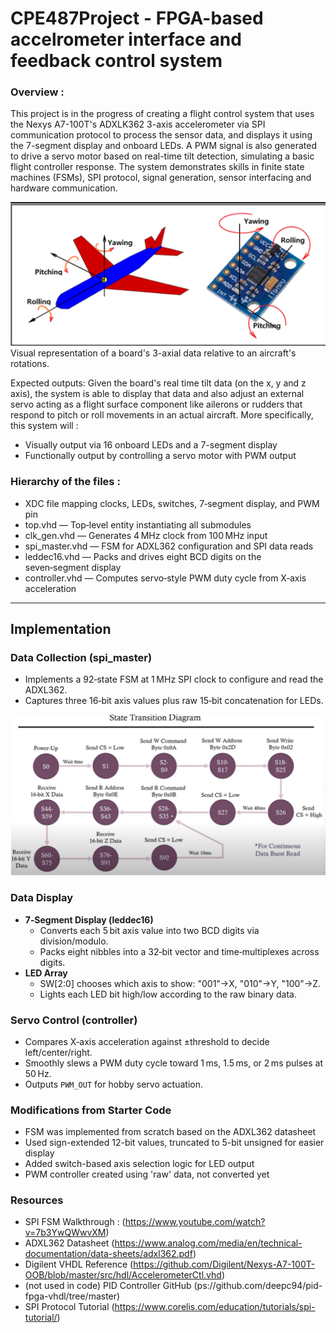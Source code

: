 # CPE487Project - FPGA-based accelrometer interface and feedback control system

### Overview :
This project is in the progress of creating a flight control system that uses the Nexys A7-100T's ADXLK362 3-axis accelerometer via SPI communication protocol to process the sensor data, and displays it using the 7-segment display and onboard LEDs. A PWM signal is also generated to drive a servo motor based on real-time tilt detection, simulating a basic flight controller response. The system demonstrates skills in finite state machines (FSMs), SPI protocol, signal generation, sensor interfacing and hardware communication.

 ![Alt text](visual1.png)
Visual representation of a board's 3-axial data relative to an aircraft's rotations. 


Expected outputs: 
Given the board's real time tilt data (on the x, y and z axis), the system is able to display that data and also adjust an external servo acting as a flight surface component like ailerons or rudders that respond to pitch or roll movements in an actual aircraft. More specifically, this system will : 
- Visually output via 16 onboard LEDs and a 7-segment display
- Functionally output by controlling a servo motor with PWM output



### Hierarchy of the files : 
- XDC file mapping clocks, LEDs, switches, 7‑segment display, and PWM pin
- top.vhd        — Top‑level entity instantiating all submodules
- clk_gen.vhd    — Generates 4 MHz clock from 100 MHz input
- spi_master.vhd — FSM for ADXL362 configuration and SPI data reads
- leddec16.vhd   — Packs and drives eight BCD digits on the seven‑segment display
- controller.vhd — Computes servo‑style PWM duty cycle from X‑axis acceleration

---------
## Implementation

### Data Collection (spi_master)
- Implements a 92‑state FSM at 1 MHz SPI clock to configure and read the ADXL362.
- Captures three 16‑bit axis values plus raw 15‑bit concatenation for LEDs.

 ![Alt text](FSM.png)


### Data Display
- **7‑Segment Display (leddec16)**
  - Converts each 5 bit axis value into two BCD digits via division/modulo.
  - Packs eight nibbles into a 32‑bit vector and time‑multiplexes across digits.
- **LED Array**
  - SW[2:0] chooses which axis to show: "001"→X, "010"→Y, "100"→Z.
  - Lights each LED bit high/low according to the raw binary data.

### Servo Control (controller)
- Compares X‑axis acceleration against ±threshold to decide left/center/right.
- Smoothly slews a PWM duty cycle toward 1 ms, 1.5 ms, or 2 ms pulses at 50 Hz.
- Outputs `PWM_OUT` for hobby servo actuation.

### Modifications from Starter Code
- FSM was implemented from scratch based on the ADXL362 datasheet
- Used sign-extended 12-bit values, truncated to 5-bit unsigned for easier display
- Added switch-based axis selection logic for LED output
- PWM controller created using 'raw' data, not converted yet


### Resources
- SPI FSM Walkthrough : (https://www.youtube.com/watch?v=7b3YwQWwvXM)
- ADXL362 Datasheet (https://www.analog.com/media/en/technical-documentation/data-sheets/adxl362.pdf)
- Digilent VHDL Reference (https://github.com/Digilent/Nexys-A7-100T-OOB/blob/master/src/hdl/AccelerometerCtl.vhd)
- (not used in code) PID Controller GitHub (ps://github.com/deepc94/pid-fpga-vhdl/tree/master)
- SPI Protocol Tutorial (https://www.corelis.com/education/tutorials/spi-tutorial/)







